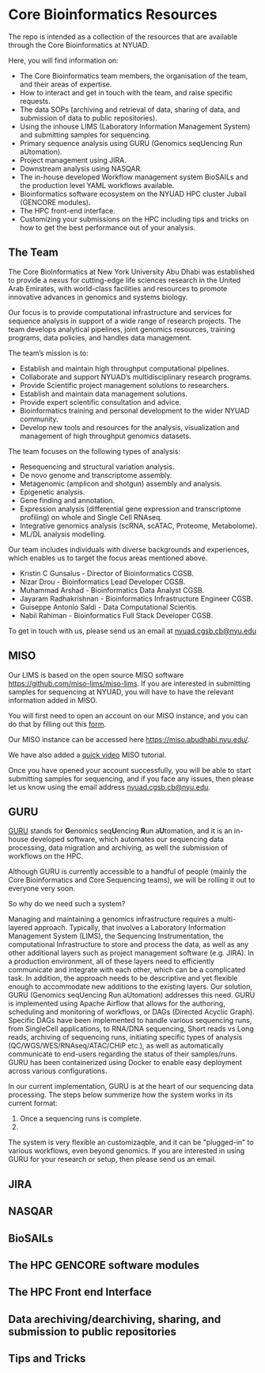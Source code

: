 # Core Bioinformatics Resources
The repo is intended as a collection of the resources that are available through the Core Bioinformatics at NYUAD.

Here, you will find information on:

- The Core Bioinformatics team members, the organisation of the team, and their areas of expertise.
- How to interact and get in touch with the team, and raise specific requests.
- The data SOPs (archiving and retrieval of data, sharing of data, and submission of data to public repositories).
- Using the inhouse LIMS (Laboratory Information Management System) and submitting samples for sequencing.
- Primary sequence analysis using GURU (Genomics seqUencing Run aUtomation).
- Project management using JIRA.
- Downstream analysis using NASQAR.
- The in-house developed Workflow management system BioSAILs and the production level YAML workflows available.
- Bioinformatics software ecosystem on the NYUAD HPC cluster Jubail (GENCORE modules).
- The HPC front-end interface.
- Customizing your submissions on the HPC including tips and tricks on how to get the best performance out of your analysis.



## The Team

The Core BioInformatics at New York University Abu Dhabi was established to provide a nexus for cutting-edge life sciences research in the United Arab Emirates, with world-class facilities and resources to promote innovative advances in genomics and systems biology.

Our focus is to provide computational infrastructure and services for sequence analysis in support of a wide range of research projects. The team develops analytical pipelines, joint genomics resources, training programs, data policies, and handles data management.

The team’s mission is to:
- Establish and maintain high throughput computational pipelines.
- Collaborate and support NYUAD’s multidisciplinary research programs.
- Provide Scientific project management solutions to researchers.
- Establish and maintain data management solutions.
- Provide expert scientific consultation and advice.
- Bioinformatics training and personal development to the wider NYUAD community.
- Develop new tools and resources for the analysis, visualization and management of high throughput genomics datasets.

The team focuses on the following types of analysis:
- Resequencing and structural variation analysis.
- De novo genome and transcriptome assembly.
- Metagenomic (amplicon and shotgun) assembly and analysis.
- Epigenetic analysis.
- Gene finding and annotation.
- Expression analysis (differential gene expression and transcriptome profiling) on whole and Single Cell RNAseq.
- Integrative genomics analysis (scRNA, scATAC, Proteome, Metabolome).
- ML/DL analysis modelling.

Our team includes individuals with diverse backgrounds and experiences, which enables us to target the focus areas mentioned above.

- Kristin C Gunsalus - Director of Bioinformatics CGSB.
- Nizar Drou - Bioinformatics Lead Developer CGSB.
- Muhammad Arshad - Bioinformatics Data Analyst CGSB.
- Jayaram Radhakrishnan - Bioinformatics Infrastructure Engineer CGSB.
- Guiseppe Antonio Saldi - Data Computational Scientis.
- Nabil Rahiman - Bioinformatics Full Stack Developer CGSB.

To get in touch with us, please send us an email at nyuad.cgsb.cb@nyu.edu


## MISO

Our LIMS is based on the open source MISO software https://github.com/miso-lims/miso-lims.
If you are interested in submitting samples for sequencing at NYUAD, you will have to have the relevant information added in MISO.

You will first need to open an account on our MISO instance, and you can do that by filling out this [form](https://docs.google.com/forms/d/e/1FAIpQLSfx3CxLrFb7FRh0hZlUfy2V-n85u1OTxSKngCoCzqyEs9psNQ/viewform).

Our MISO instance can be accessed here https://miso.abudhabi.nyu.edu/.

We have also added a [quick video](https://youtu.be/vE5mFv-zMpk) MISO tutorial.

Once you have opened your account successfully, you will be able to start submitting samples for sequencing, and if you face any issues, then please let us know using the email address nyuad.cgsb.cb@nyu.edu.


## GURU

[GURU](https://github.com/NYUAD-Core-Bioinformatics/guru) stands for **G**enomics seq**U**encing **R**un a**U**tomation, and it is an in-house developed software, which automates our sequencing data processing, data migration and archiving, as well the submission of workflows on the HPC.

Although GURU is currently accessible to a handful of people (mainly the Core Bioinformatics and Core Sequencing teams), we will be rolling it out to everyone very soon.

So why do we need such a system?

Managing and maintaining a genomics infrastructure requires a multi-layered approach. Typically, that involves a Laboratory Information Management System (LIMS), the 
Sequencing Instrumentation, the computational Infrastructure to store and process the data, as well as any other additional layers such as project management software (e.g. JIRA).
In a production environment, all of these layers need to efficiently communicate and integrate with each other, which can be a complicated task. In addition, the approach needs 
to be descriptive and yet flexible enough to accommodate new additions to the existing layers. Our solution, GURU (Genomics seqUencing Run aUtomation) addresses this need. GURU 
is implemented using Apache Airflow that allows for the authoring, scheduling and monitoring of workflows, or DAGs (Directed Acyclic Graph). Specific DAGs have been implemented 
to handle various sequencing runs, from SingleCell applications, to RNA/DNA sequencing, Short reads vs Long reads, archiving of sequencing runs, initiating specific types of 
analysis (QC/WGS/WES/RNAseq/ATAC/CHiP etc.), as well as automatically communicate to end-users regarding the status of their samples/runs.
GURU has been containerized using Docker to enable easy deployment across various configurations.

In our current implementation, GURU is at the heart of our sequencing data processing. The steps below summerize how the system works in its current format:

1. Once a sequencing runs is complete.
2. 

The system is very flexible an customizaqble, and it can be "plugged-in" to various workflows, even beyond genomics. If you are interested in using GURU for your research or setup, then please send us an email.


## JIRA



## NASQAR



## BioSAILs



## The HPC GENCORE software modules



## The HPC Front end Interface


## Data arechiving/dearchiving, sharing, and submission to public repositories


## Tips and Tricks

























